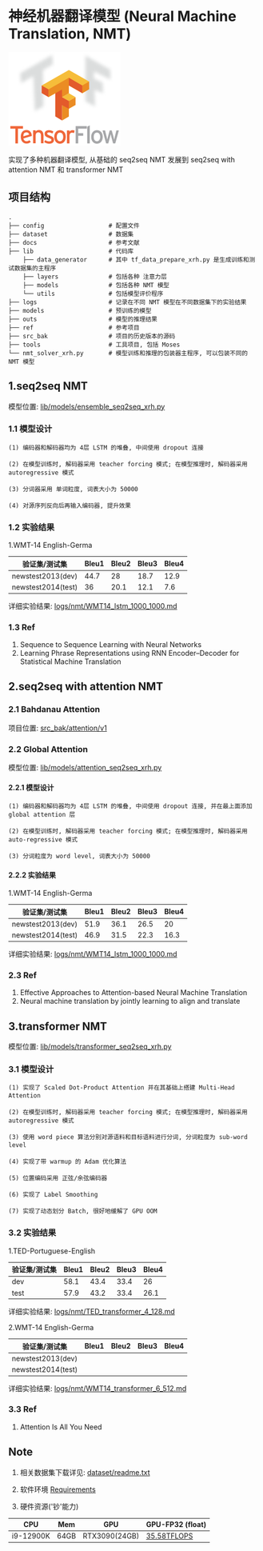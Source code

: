 
# 神经机器翻译模型 (Neural Machine Translation, NMT)


![avatar](docs/images/tensorflow_logo.png) 


实现了多种机器翻译模型, 从基础的 seq2seq NMT 发展到 seq2seq with attention NMT 和 transformer NMT

## 项目结构
    .
    ├── config                  # 配置文件
    ├── dataset                 # 数据集
    ├── docs                    # 参考文献
    ├── lib                     # 代码库
        ├── data_generator      # 其中 tf_data_prepare_xrh.py 是生成训练和测试数据集的主程序
        ├── layers              # 包括各种 注意力层
        ├── models              # 包括各种 NMT 模型
        └── utils               # 包括模型评价程序
    ├── logs                    # 记录在不同 NMT 模型在不同数据集下的实验结果 
    ├── models                  # 预训练的模型
    ├── outs                    # 模型的推理结果
    ├── ref                     # 参考项目
    ├── src_bak                 # 项目的历史版本的源码
    ├── tools                   # 工具项目, 包括 Moses 
    └── nmt_solver_xrh.py       # 模型训练和推理的包装器主程序, 可以包装不同的 NMT 模型                    
    

## 1.seq2seq NMT

模型位置: [lib/models/ensemble_seq2seq_xrh.py](lib/models/ensemble_seq2seq_xrh.py)

### 1.1 模型设计

    (1) 编码器和解码器均为 4层 LSTM 的堆叠, 中间使用 dropout 连接

    (2) 在模型训练时, 解码器采用 teacher forcing 模式; 在模型推理时, 解码器采用 autoregressive 模式

    (3) 分词器采用 单词粒度, 词表大小为 50000

    (4) 对源序列反向后再输入编码器, 提升效果


### 1.2 实验结果

1.WMT-14 English-Germa

验证集/测试集  | Bleu1 | Bleu2 | Bleu3 | Bleu4 |
--------------| ------|-------| ------| ------|
newstest2013(dev) | 44.7 | 28  | 18.7 | 12.9 | 
newstest2014(test) | 36 | 20.1  | 12.1 | 7.6 | 

详细实验结果: [logs/nmt/WMT14_lstm_1000_1000.md](logs/nmt/WMT14_lstm_1000_1000.md)

### 1.3 Ref

1. Sequence to Sequence Learning with Neural Networks
2. Learning Phrase Representations using RNN Encoder–Decoder for Statistical Machine Translation

## 2.seq2seq with attention NMT

### 2.1 Bahdanau Attention

项目位置: [src_bak/attention/v1](src_bak/attention/v1/README.md)


### 2.2 Global Attention

模型位置: [lib/models/attention_seq2seq_xrh.py](lib/models/attention_seq2seq_xrh.py)

#### 2.2.1 模型设计

    (1) 编码器和解码器均为 4层 LSTM 的堆叠, 中间使用 dropout 连接, 并在最上面添加 global attention 层

    (2) 在模型训练时, 解码器采用 teacher forcing 模式; 在模型推理时, 解码器采用 auto-regressive 模式

    (3) 分词粒度为 word level, 词表大小为 50000
    

#### 2.2.2 实验结果

1.WMT-14 English-Germa

验证集/测试集  | Bleu1 | Bleu2 | Bleu3 | Bleu4 |
--------------| ------|-------| ------| ------|
newstest2013(dev) | 51.9 | 36.1  | 26.5 | 20 | 
newstest2014(test) | 46.9 | 31.5  | 22.3 | 16.3 | 

详细实验结果: [logs/nmt/WMT14_lstm_1000_1000.md](logs/nmt/WMT14_lstm_1000_1000.md)

### 2.3 Ref

1. Effective Approaches to Attention-based Neural Machine Translation
2. Neural machine translation by jointly learning to align and translate

## 3.transformer NMT

模型位置: [lib/models/transformer_seq2seq_xrh.py](lib/models/transformer_seq2seq_xrh.py)

### 3.1 模型设计

    (1) 实现了 Scaled Dot-Product Attention 并在其基础上搭建 Multi-Head Attention

    (2) 在模型训练时, 解码器采用 teacher forcing 模式; 在模型推理时, 解码器采用 autoregressive 模式

    (3) 使用 word piece 算法分别对源语料和目标语料进行分词, 分词粒度为 sub-word level

    (4) 实现了带 warmup 的 Adam 优化算法

    (5) 位置编码采用 正弦/余弦编码器
    
    (6) 实现了 Label Smoothing
    
    (7) 实现了动态划分 Batch, 很好地缓解了 GPU OOM
    
### 3.2 实验结果

1.TED-Portuguese-English

验证集/测试集  | Bleu1 | Bleu2 | Bleu3 | Bleu4 |
--------------| ------|-------| ------| ------|
dev           | 58.1 | 43.4 | 33.4 | 26   | 
test          | 57.9 | 43.2 | 33.4 | 26.1 | 

详细实验结果: [logs/nmt/TED_transformer_4_128.md](logs/nmt/TED_transformer_4_128.md)



2.WMT-14 English-Germa

验证集/测试集  | Bleu1 | Bleu2 | Bleu3 | Bleu4 |
--------------| ------|-------| ------| ------|
newstest2013(dev)  |   |    |    |     | 
newstest2014(test) |   |    |    |     | 

详细实验结果: [logs/nmt/WMT14_transformer_6_512.md](logs/nmt/WMT14_transformer_6_512.md)


### 3.3 Ref

1. Attention Is All You Need


## Note

1. 相关数据集下载详见: [dataset/readme.txt](dataset/readme.txt)

2. 软件环境 [Requirements](requirements.txt)

3. 硬件资源('钞'能力)

| CPU  | Mem | GPU | GPU-FP32 (float) |
| ------ | ----- | ----- | ----- |
| i9-12900K | 64GB | RTX3090(24GB)| [35.58TFLOPS](https://www.techpowerup.com/gpu-specs/geforce-rtx-3090.c3622) |








